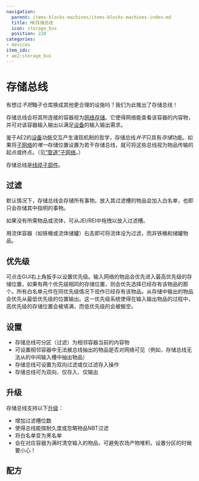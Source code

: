 ```yaml
---
navigation:
  parent: items-blocks-machines/items-blocks-machines-index.md
  title: ME存储总线
  icon: storage_bus
  position: 220
categories:
- devices
item_ids:
- ae2:storage_bus
---
```


# 存储总线

<GameScene zoom="8" background="transparent">
<ImportStructure src="../assets/blocks/storage_bus.snbt" />
</GameScene>

有想过*不把*箱子仓库换成其他更合理的设施吗？我们为此推出了存储总线！

存储总线会将其所连接的容器视为[网络存储](../ae2-mechanics/import-export-storage.md)。它使得网络能查看该容器的内容物，并可对该容器输入输出以满足[设备](../ae2-mechanics/devices.md)的输入输出需求。

鉴于AE2的[设备](../ae2-mechanics/devices.md)功能交互产生涌现机制的哲学，存储总线*并不*只具有*存储*功能。如果将[子网络](../ae2-mechanics/subnetworks.md)的*唯一*存储位置设置为若干存储总线，就可将这些总线视为物品传输的起点或终点。（见[“管道”子网络](../example-setups/pipe-subnet.md)。）

存储总线是[线缆子部件](../ae2-mechanics/cable-subparts.md)。

## 过滤

默认情况下，存储总线会存储所有事物。放入其过滤槽的物品会加入白名单，也即只会存储其中指明的事物。

如果没有所需物品或流体，可从JEI/REI中拖拽以放入过滤槽。

用流体容器（如铁桶或流体储罐）右击即可将流体设为过滤，而非铁桶和储罐物品。

## 优先级

可点击GUI右上角扳手以设置优先级。输入网络的物品会优先进入最高优先级的存储位置，如果有两个优先级相同的存储位置，则会优先选择已经存有该物品的那个。所有白名单元件在同优先级情况下视作已经存有该物品。从存储中输出的物品会优先从最低优先级的位置输出。这一优先级系统使得在输入输出物品的过程中，高优先级的存储位置会被填满，而低优先级的会被搬空。

## 设置

*   存储总线可分区（过滤）为相邻容器当前的内容物
*   可设置相邻容器中无法被总线抽出的物品是否对网络可见（例如，存储总线无法从<ItemLink id="inscriber" />的中间输入槽中抽出物品）
*   存储总线可设置为双向过滤或仅过滤存入操作
*   存储总线可为双向、仅存入、仅输出

## 升级

存储总线支持以下[升级](upgrade_cards.md)：

*   <ItemLink id="capacity_card" />增加过滤槽位数
*   <ItemLink id="fuzzy_card" />使得总线能按耐久度或忽略物品NBT过滤
*   <ItemLink id="inverter_card" />将白名单变为黑名单
*   <ItemLink id="void_card" />会在对应容器为满时清空输入的物品，可避免农场产物堆积。设置分区的时候要小心！

## 配方

<RecipeFor id="storage_bus" />
